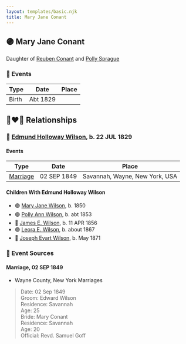 ```yaml
---
layout: templates/basic.njk
title: Mary Jane Conant
---
```

## 🟣 Mary Jane Conant

Daughter of [Reuben Conant](/people/7/72221832) and [Polly Sprague](/people/5/53927626)

### 📆 Events

Type | Date | Place
------ | ------ | ------
Birth | Abt 1829 |

## 👩‍❤️‍👨 Relationships

### 🔵 [Edmund Holloway Wilson](/people/6/67777324), b. 22 JUL 1829

#### Events

Type | Date | Place
------ | ------ | ------
[Marriage](#event-67eb62eb-60ae-4141-acdd-f7a56a1ddaa0) | 02 SEP 1849 | Savannah, Wayne, New York, USA
#### Children With Edmund Holloway Wilson
* 🟣 [Mary Jane Wilson](/people/6/68306241), b. 1850
* 🟣 [Polly Ann Wilson](/people/9/97244328), b. abt 1853
* 🔵 [James E. Wilson](/people/5/54950695), b. 11 APR 1856
* 🟣 [Leora E. Wilson](/people/2/22233872), b. about 1867
* 🔵 [Joseph Evart Wilson](/people/5/57306025), b. May 1871
### 📰 Event Sources

#### <a id="event-67eb62eb-60ae-4141-acdd-f7a56a1ddaa0"></a> Marriage, 02 SEP 1849
* Wayne County, New York Marriages
>   
  > Date: 02 Sep 1849  
  > Groom: Edward Wilson  
  > Residence: Savannah  
  > Age: 25  
  > Bride: Mary Conant  
  > Residence: Savannah  
  > Age: 20  
  > Official: Revd. Samuel Goff
